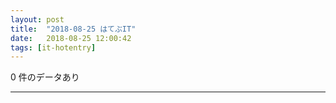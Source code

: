 ```yaml
---
layout: post
title:  "2018-08-25 はてぶIT"
date:   2018-08-25 12:00:42
tags: [it-hotentry]
---
```

0 件のデータあり

<hr>

